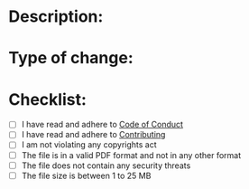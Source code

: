 # Description:

# Type of change:

# Checklist:
- [ ] I have read and adhere to [Code of Conduct](https://github.com/devharsh/Technical-eBooks/blob/master/CODE_OF_CONDUCT.md)
- [ ] I have read and adhere to [Contributing](https://github.com/devharsh/Technical-eBooks/blob/master/CONTRIBUTING.md)
- [ ] I am not violating any copyrights act
- [ ] The file is in a valid PDF format and not in any other format
- [ ] The file does not contain any security threats
- [ ] The file size is between 1 to 25 MB

